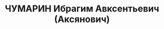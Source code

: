 ---
title: ЧУМАРИН Ибрагим Авксентьевич (Аксянович)
description: 1901 г., член ВКП (б), 123-й стрелковый полк, командир роты. По обвинению
  в принадлежности к контрреволюционной организации расстрелян 15 января 1938 г. Реабилитирован
  24 октября 1957 г.
---
